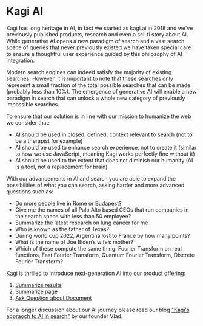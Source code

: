 # Kagi AI

Kagi has long heritage in AI, in fact we started as kagi.ai in 2018 and we've previously published products, research and even a sci-fi story about AI. While generative AI opens a new paradigm of search and a vast search space of queries that never previously existed we have taken special care to ensure a thoughtful user experience guided by this philosophy of AI integration. 

Modern search engines can indeed satisfy the majority of existing searches. However, it is important to note that these searches only represent a small fraction of the total possible searches that can be made (probably less than 10%). The emergence of generative AI will enable a new paradigm in search that can unlock a whole new category of previously impossible searches. 

To ensure that our solution is in line with our mission to humanize the web we consider that:

* AI should be used in closed, defined, context relevant to search (not to be a therapist for example)
* AI should be used to enhance search experience, not to create it (similar to how we use JavaScript, meaning Kagi works perfectly fine without it)
* AI should be used to the extent that does not diminish our humanity (AI is a tool, not a replacement for brain)

With our advancements in AI and search you are able to expand the possibilities of what you can search, asking harder and more advanced questions such as: 
* Do more people live in Rome or Budapest?
* Give me the names of all Palo Alto based CEOs that run companies in the search space with less than 50 employee?
* Summarize the latest research on lung cancer for me
* Who is known as the father of Texas?
* During world cup 2022, Argentina lost to France by how many points?
* What is the name of Joe Biden’s wife’s mother?
* Which of these compute the same thing: Fourier Transform on real functions, Fast Fourier Transform, Quantum Fourier Transform, Discrete Fourier Transform?

Kagi is thrilled to introduce next-generation AI into our product offering:
1. [Summarize results](./summarize-results.md)
2. [Summarize page](./summarize-page.md)
3. [Ask Question about Document](./ask-questions.md)

For a longer discussion about our AI journey please read our blog ["Kagi's appraoch to AI in search"](https://blog.kagi.com/kagi-ai-search) by our founder Vlad. 
